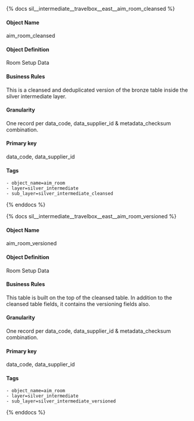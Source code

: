 {% docs sil__intermediate__travelbox__east__aim_room_cleansed %}

#### Object Name
aim_room_cleansed

#### Object Definition
Room Setup Data

#### Business Rules
This is a cleansed and deduplicated version of the bronze table inside the silver intermediate layer.

#### Granularity
One record per data_code, data_supplier_id & metadata_checksum combination.

#### Primary key
data_code, data_supplier_id

#### Tags
    - object_name=aim_room
    - layer=silver_intermediate
    - sub_layer=silver_intermediate_cleansed

{% enddocs %}

{% docs sil__intermediate__travelbox__east__aim_room_versioned %}

#### Object Name
aim_room_versioned

#### Object Definition
Room Setup Data

#### Business Rules
This table is built on the top of the cleansed table. In addition to the cleansed table fields, it contains the versioning fields also.

#### Granularity
One record per data_code, data_supplier_id & metadata_checksum combination.

#### Primary key
data_code, data_supplier_id

#### Tags
    - object_name=aim_room
    - layer=silver_intermediate
    - sub_layer=silver_intermediate_versioned

{% enddocs %}